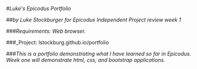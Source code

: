 #_Luke's Epicodus Portfolio_

##_by Luke Stockburger for Epicodus Independent Project review week 1_

###_Requirements: Web browser._

###_Project: lstockburg.github.io/portfolio

###_This is a portfolio demonstrating what I have learned so far in Epicodus. Week one will demonstrate html, css, and bootstrap applications._
